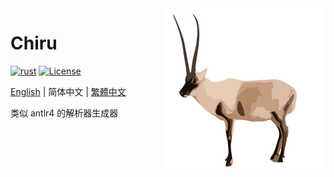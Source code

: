 <img src="icon/chiru-256.svg" align="right" width="256" height="256"/>

# Chiru

[![rust](https://img.shields.io/badge/rust-1.64-green)](https://www.rust-lang.org/)
[![License](https://img.shields.io/badge/license-MIT-blue.svg)](https://raw.githubusercontent.com/Qiu-Weidong/Chiru/main/LICENSE)

[English](README.md) | 简体中文 | [繁體中文](README.zh-Hant.md)


类似 antlr4 的解析器生成器